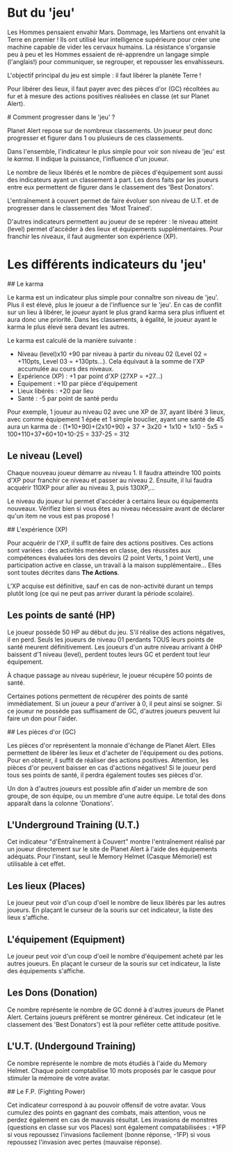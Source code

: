 # But du 'jeu'

Les Hommes pensaient envahir Mars. Dommage, les Martiens ont envahit la Terre en premier ! Ils ont utilisé leur intelligence supérieure pour créer une machine capable de vider les cervaux humains. La résistance s'organsie peu à peu et les Hommes essaient de ré-apprendre un langage simple (l'anglais!) pour communiquer, se regrouper, et repousser les envahisseurs. 

L'objectif principal du jeu est simple : il faut libérer la planète Terre !

Pour libérer des lieux, il faut payer avec des pièces d'or (GC) récoltées au fur et à mesure des actions positives réalisées en classe (et sur Planet Alert).

# Comment progresser dans le 'jeu' ?

Planet Alert repose sur de nombreux classements. Un joueur peut donc progresser et figurer dans 1 ou plusieurs de ces classements.

Dans l'ensemble, l'indicateur le plus simple pour voir son niveau de 'jeu' est le _karma_. Il indique la puissance, l'influence d'un joueur.

Le nombre de lieux libérés et le nombre de pièces d'équipement sont aussi des indicateurs ayant un classement à part.
Les dons faits par les joueurs entre eux permettent de figurer dans le classement des 'Best Donators'.

L'entraînement à couvert permet de faire évoluer son niveau de U.T. et de progresser dans le classement des 'Most Trained'.

D'autres indicateurs permettent au joueur de se repérer : le niveau atteint (level) permet d'accéder à des lieux et équipements supplémentaires. Pour franchir les niveaux, il faut augmenter son expérience (XP).

# Les différents indicateurs du 'jeu'

## Le karma

Le karma est un indicateur plus simple pour connaître son niveau de 'jeu'. Plus il est élevé, plus le joueur a de l'influence sur le 'jeu'. En cas de conflit sur un lieu à libérer, le joueur ayant le plus grand karma sera plus influent et aura donc une priorité. Dans les classements, à égalité, le joueur ayant le karma le plus élevé sera devant les autres.

Le karma est calculé de la manière suivante :
- Niveau (level)x10 +90 par niveau à partir du niveau 02 (Level 02 = +110pts, Level 03 = +130pts...). Cela équivaut à la somme de l'XP accumulée au cours des niveaux.
- Expérience (XP) : +1 par point d'XP (27XP = +27...)
- Équipement : +10 par pièce d'équipement
- Lieux libérés : +20 par lieu
- Santé : -5 par point de santé perdu

Pour exemple, 1 joueur au niveau 02 avec une XP de 37, ayant libéré 3 lieux, avec comme équipement 1 épée et 1 simple bouclier, ayant une santé de 45 aura un karma de :
  (1*10+90)+(2x10+90) + 37 + 3x20 + 1x10 + 1x10 - 5x5 = 100+110+37+60+10+10-25 = 337-25 = 312

## Le niveau (Level)

Chaque nouveau joueur démarre au niveau 1. Il faudra atteindre 100 points d'XP pour franchir ce niveau et passer au niveau 2. Ensuite, il lui faudra acquérir 110XP pour aller au niveau 3, puis 130XP,... 

Le niveau du joueur lui permet d'accéder à certains lieux ou équipements nouveaux. Vérifiez bien si vous êtes au niveau nécessaire avant de déclarer qu'un item ne vous est pas proposé !

## L'expérience (XP)

Pour acquérir de l'XP, il suffit de faire des actions positives. Ces actions sont variées : des activités menées en classe, des réussites aux compétences évaluées lors des devoirs (2 point Verts, 1 point Vert), une participation active en classe, un travail à la maison supplémentaire... Elles sont toutes décrites dans **The Actions**.

L'XP acquise est définitive, sauf en cas de non-activité durant un temps plutôt long (ce qui ne peut pas arriver durant la période scolaire).

## Les points de santé (HP)

Le joueur possède 50 HP au début du jeu. S'il réalise des actions négatives, il en perd. Seuls les joueurs de niveau 01 perdants TOUS leurs points de santé meurent définitivement. Les joueurs d'un autre niveau arrivant à 0HP baissent d'1 niveau (level), perdent toutes leurs GC et perdent tout leur équipement.

À chaque passage au niveau supérieur, le joueur récupère 50 points de santé.

Certaines potions permettent de récupérer des points de santé immédiatement. Si un joueur a peur d'arriver à 0, il peut ainsi se soigner. Si ce joueur ne possède pas suffisament de GC, d'autres joueurs peuvent lui faire un don pour l'aider.

## Les pièces d'or (GC)

Les pièces d'or représentent la monnaie d'échange de Planet Alert. Elles permettent de libérer les lieux et d'acheter de l'équipement ou des potions. Pour en obtenir, il suffit de réaliser des actions positives. Attention, les pièces d'or peuvent baisser en cas d'actions négatives!
Si le joueur perd tous ses points de santé, il perdra également toutes ses pièces d'or.

Un don à d'autres joueurs est possible afin d'aider un membre de son groupe, de son équipe, ou un membre d'une autre équipe. Le total des dons apparaît dans la colonne 'Donations'.

## L'Underground Training (U.T.)

Cet indicateur "d'Entraînement à Couvert" montre l'entraînement réalisé par un joueur directement sur le site de Planet Alert à l'aide des équipements adéquats. Pour l'instant, seul le Memory Helmet (Casque Mémoriel) est utilisable à cet effet.

## Les lieux (Places)

Le joueur peut voir d'un coup d'oeil le nombre de lieux libérés par les autres joueurs. En plaçant le curseur de la souris sur cet indicateur, la liste des lieux s'affiche. 

## L'équipement (Equipment)

Le joueur peut voir d'un coup d'oeil le nombre d'équipement acheté par les autres joueurs. En plaçant le curseur de la souris sur cet indicateur, la liste des équipements s'affiche. 

## Les Dons (Donation)

Ce nombre représente le nombre de GC donné à d'autres joueurs de Planet Alert. Certains joueurs préfèrent se montrer généreux. Cet indicateur (et le classement des 'Best Donators') est là pour refléter cette attitude positive.

## L'U.T. (Undergound Training)

Ce nombre représente le nombre de mots étudiés à l'aide du Memory Helmet. Chaque point comptabilise 10 mots proposés par le casque pour stimuler la mémoire de votre avatar.

## Le F.P. (Fighting Power)

Cet indicateur correspond à au pouvoir offensif de votre avatar. Vous cumulez des points en gagnant des combats, mais attention, vous ne perdez également en cas de mauvais résultat. Les invasions de monstres (questions en classe sur vos Places) sont également compatabilisées : +1FP si vous repoussez l'invasions facilement (bonne réponse, -1FP) si vous repoussez l'invasion avec pertes (mauvaise réponse).
